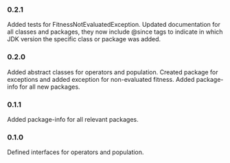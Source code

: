 ### 0.2.1

Added tests for FitnessNotEvaluatedException. Updated documentation for all classes and packages, they now include
@since tags to indicate in which JDK version the specific class or package was added.

### 0.2.0

Added abstract classes for operators and population. Created package for exceptions and added exception for
non-evaluated fitness. Added package-info for all new packages.

### 0.1.1

Added package-info for all relevant packages.

### 0.1.0

Defined interfaces for operators and population.
